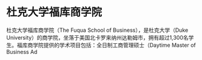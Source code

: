 # 杜克大学福库商学院

杜克大学福库商学院（The Fuqua School of Business），是杜克大学（Duke University）的商学院，坐落于美国北卡罗来纳州达勒姆市，拥有超过1,300名学生。福库商学院提供的学术项目包括：全日制工商管理硕士（Daytime Master of Business Ad